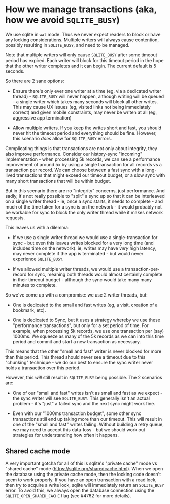 # How we manage transactions (aka, how we avoid `SQLITE_BUSY`)

We use sqlite in `wal` mode. Thus we never expect readers to block or have any locking considerations. Multiple writers will always cause contention, possibly resulting in `SQLITE_BUSY`, and need to be managed.

Note that multiple writers will only cause `SQLITE_BUSY` after some timeout period has expired. Each writer will block for this timeout period in the hope that the other writer completes and it can begin. The current default is 5 seconds.
    
So there are 2 sane options:

* Ensure there's only ever one writer at a time (eg, via a dedicated writer thread) - `SQLITE_BUSY` will never happen, although writing will be queued - a single writer which takes many seconds will block all other writes. This may cause UX issues (eg, visited links not being immediately correct) and given mobile constraints, may never be writen at all (eg, aggressive app termination)

* Allow multiple writers. If you keep the writes short and fast, you should never hit the timeout period and everything should be fine. However, this scenario *does* allow for `SQLITE_BUSY` errors.
    
Complicating things is that transactions are not only about integrity, they also improve performance. Consider our history-sync "incoming" implementation - when processing 5k records, we can see a performance improvement of around 5x by using a single transaction for all records vs a transaction per record. We can choose between a fast sync with a long-lived transactions that might exceed our timeout budget, or a slow sync with many short transactions that will be within budget.

But in this scenario there are no "integrity" concerns, just performance. And sadly, it's not really possible to "split" a sync up so that it can be interleaved on a single writer thread - ie, once a sync starts, it needs to complete - and much of the time taken for a sync is on the network - it would probably not be workable for sync to block the only writer thread while it makes network requests.

This leaves us with a dilemma:

* If we use a single writer thread we would use a single-transaction for sync - but even this leaves writes blocked for a very long time (and includes time on the network). ie, writes may have *very* high latency, may never complete if the app is terminated - but would never experience `SQLITE_BUSY`.

* If we allowed multiple writer threads, we would use a transaction-per-record for sync, meaning both threads would almost certainly complete in their timeout budget - although the sync would take many many minutes to complete.

So we've come up with a compromise: we use 2 writer threads, but:

* One is dedicated to the small and fast writes (eg, a visit, creation of a bookmark, etc).

* One is dedicated to Sync, but it uses a strategy whereby we use these "performance transactions", but only for a set period of time. For example, when processing 5k records, we use one transaction per (say) 1000ms. We squeeze as many of the 5k records as we can into this time period and commit and start a new transaction as necessary.
    
This means that the other "small and fast" writer is never blocked for more than this period. This thread should never see a timeout due to this "chunking" technique - we do our best to ensure the sync writer never holds a transaction over this period.

However, this *will* still result in `SQLITE_BUSY` being possible. The 2 scenarios are:

* One of our "small and fast" writes isn't as small and fast as we expect - the sync writer will see `SQLITE_BUSY`. This generally isn't an actual problem - it's "just" a failed sync and the next sync might work fine.

* Even with our "1000ms transaction budget", some other sync transactions still end up taking more than our timeout. This will result in one of the "small and fast" writes failing. Without building a retry queue, we may need to accept this data-loss - but we should work out strategies for understanding how often it happens.

## Shared cache mode

A very important gotcha for all of this is sqlite's "private cache" mode vs "shared cache" mode (https://sqlite.org/sharedcache.html).  When we open the database using the private cache mode, then the locking code doesn't seem to work properly.  If you have an open transaction with a read lock, then try to acquire a write lock, sqlite will immediately return an `SQLITE_BUSY` error.  To avoid this, we always open the database connection using the `SQLITE_OPEN_SHARED_CACHE` flag (see #4762 for more details).

